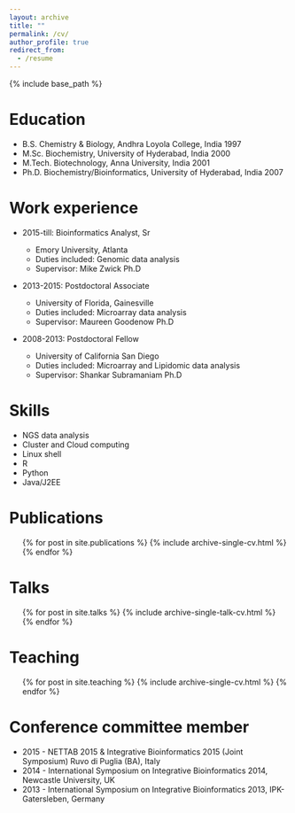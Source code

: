 ```yaml
---
layout: archive
title: ""
permalink: /cv/
author_profile: true
redirect_from:
  - /resume
---
```


{% include base_path %}

Education
======
* B.S. Chemistry & Biology, Andhra Loyola College, India 1997
* M.Sc. Biochemistry, University of Hyderabad, India 2000
* M.Tech. Biotechnology, Anna University, India 2001
* Ph.D. Biochemistry/Bioinformatics, University of Hyderabad, India 2007

Work experience
======
* 2015-till: Bioinformatics Analyst, Sr
  * Emory University, Atlanta
  * Duties included: Genomic data analysis
  * Supervisor: Mike Zwick Ph.D

* 2013-2015: Postdoctoral Associate
  * University of Florida, Gainesville
  * Duties included: Microarray data analysis
  * Supervisor: Maureen Goodenow Ph.D
  
* 2008-2013: Postdoctoral Fellow
  * University of California San Diego
  * Duties included: Microarray and Lipidomic data analysis
  * Supervisor: Shankar Subramaniam Ph.D

Skills
======
* NGS data analysis
* Cluster and Cloud computing
* Linux shell
* R
* Python
* Java/J2EE

Publications
======
  <ul>{% for post in site.publications %}
    {% include archive-single-cv.html %}
  {% endfor %}</ul>
  
Talks
======
  <ul>{% for post in site.talks %}
    {% include archive-single-talk-cv.html %}
  {% endfor %}</ul>
  
Teaching
======
  <ul>{% for post in site.teaching %}
    {% include archive-single-cv.html %}
  {% endfor %}</ul>
  
Conference committee member
======
* 2015 - NETTAB 2015 & Integrative Bioinformatics 2015 (Joint Symposium) Ruvo di Puglia (BA), Italy
* 2014 - International Symposium on Integrative Bioinformatics 2014, Newcastle University, UK
* 2013 - International Symposium on Integrative Bioinformatics 2013, IPK-Gatersleben, Germany

